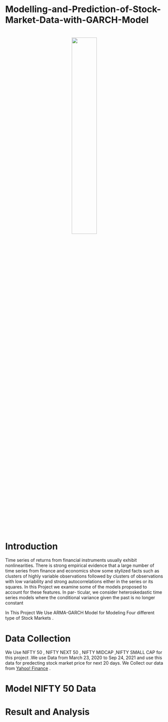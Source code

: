 # Modelling-and-Prediction-of-Stock-Market-Data-with-GARCH-Model
<h1 align="center">
  <img src="https://cdn-images-1.medium.com/max/1024/0*Y6j2EdSa6TLHu_bW" width="40%">
</h1>


# Introduction
Time series of returns from financial instruments usually exhibit nonlinearities. There is strong empirical evidence that a large number of time series
from finance and economics show some stylized facts such as clusters of highly variable observations followed by clusters of observations with low variability
and strong autocorrelations either in the series or its squares. In this Project we examine some of the models proposed to account for these features. In par-
ticular, we consider heteroskedastic time series models where the conditional variance given the past is no longer constant

In This Project We Use ARMA-GARCH Model for Modeling Four different type of Stock Markets .   

# Data Collection
We Use NIFTY 50 , NIFTY NEXT 50 , NIFTY MIDCAP ,NIFTY SMALL CAP for this project .We use Data from March 23, 2020 to Sep 24, 2021 and use this data for predecting stock market price for next 20 days. We Collect our data from [Yahoo! Finance](https://finance.yahoo.com/quote/%5ENSEI/history/) . 
# Model NIFTY 50 Data 


# Result and Analysis

